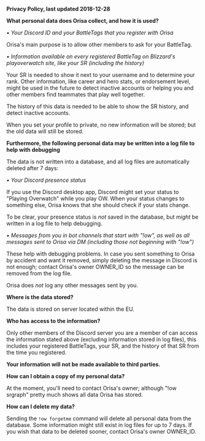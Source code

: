 **Privacy Policy, last updated 2018-12-28**

__**What personal data does Orisa collect, and how it is used?**__

*• Your Discord ID and your BattleTags that you register with Orisa*

Orisa's main purpose is to allow other members to ask for your BattleTag.

*• Information available on every registered BattleTag on Blizzard's playoverwatch site, like your SR (including the history)*

Your SR is needed to show it next to your username and to determine your
rank. Other information, like career and hero stats, or endorsement level,
might be used in the future to detect inactive accounts or helping you and
other members find teammates that play well together.

The history of this data is needed to be able to show the SR history, and
detect inactive accounts.

When you set your profile to private, no new information will be stored;
but the old data will still be stored.

__**Furthermore, the following personal data may be written into a log file to help with debugging**__

The data is not written into a database, and all log files are automatically
deleted after 7 days:

*• Your Discord presence status*

If you use the Discord desktop app, Discord might set your status to
"Playing Overwatch" while you play OW. When your status changes to something
else, Orisa knows that she should check if your stats change.

To be clear, your presence status is *not* saved in the database,
but *might* be written in a log file to help debugging.

*• Messages from you in bot channels that start with "!ow", as well as all messages sent to Orisa via DM (including those not beginning with "!ow")*

These help with debugging problems. In case you sent something to Orisa by accident
and want it removed, simply deleting the message in Discord is not enough;
contact Orisa's owner OWNER_ID so the message can be removed from the log file.

Orisa does *not* log any other messages sent by you.

__**Where is the data stored?**__

The data is stored on server located within the EU.

__**Who has access to the information?**__

Only other members of the Discord server you are a member of can access the information
stated above (excluding information stored in log files),
this includes your registered BattleTags, your SR, and the history of that SR from the
time you registered.

**Your information will not be made available to third parties.**

__**How can I obtain a copy of my personal data?**__

At the moment, you'll need to contact Orisa's owner; although "!ow srgraph" pretty much shows all data Orisa has stored.

__**How can I delete my data?**__

Sending the `!ow forgetme` command will delete all personal data from the database.
Some information might still exist in log files for up to 7 days.
If you wish that data to be deleted sooner, contact Orisa's owner OWNER_ID.